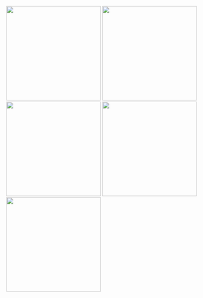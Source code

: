 <img src ="https://github.com/user-attachments/assets/bbaa5514-5e71-4939-a70d-fe1d73f808c7" width=250> <img src ="https://github.com/user-attachments/assets/d0c370c1-ae5b-4a7c-976c-54d3892d4fee" width=250> <img src ="https://github.com/user-attachments/assets/f9902def-023e-408a-8d6b-a076cea69e24" width=250>
<img src ="https://github.com/user-attachments/assets/42ff9a29-5b56-482d-ad9d-8a10013c61ef" width=250>  
<img src ="https://github.com/user-attachments/assets/5b7712c2-e229-44af-a16f-deec494000ba" width=250>



